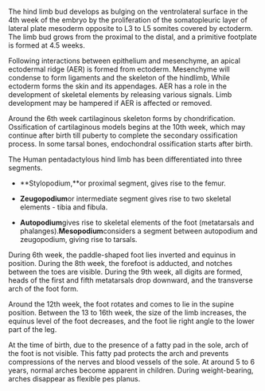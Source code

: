 The hind limb bud develops as bulging on the ventrolateral surface in the 4th week of the embryo by the proliferation of the somatopleuric layer of lateral plate mesoderm opposite to L3 to L5 somites covered by ectoderm. The limb bud grows from the proximal to the distal, and a primitive footplate is formed at 4.5 weeks.

Following interactions between epithelium and mesenchyme, an apical ectodermal ridge (AER) is formed from ectoderm. Mesenchyme will condense to form ligaments and the skeleton of the hindlimb, While ectoderm forms the skin and its appendages. AER has a role in the development of skeletal elements by releasing various signals. Limb development may be hampered if AER is affected or removed.

Around the 6th week cartilaginous skeleton forms by chondrification. Ossification of cartilaginous models begins at the 10th week, which may continue after birth till puberty to complete the secondary ossification process. In some tarsal bones, endochondral ossification starts after birth.

The Human pentadactylous hind limb has been differentiated into three segments.

- **Stylopodium,**or proximal segment, gives rise to the femur.

- **Zeugopodium**or intermediate segment gives rise to two skeletal elements - tibia and fibula.

- **Autopodium**gives rise to skeletal elements of the foot (metatarsals and phalanges).**Mesopodium**considers a segment between autopodium and zeugopodium, giving rise to tarsals.

During 6th week, the paddle-shaped foot lies inverted and equinus in position. During the 8th week, the forefoot is adducted, and notches between the toes are visible. During the 9th week, all digits are formed, heads of the first and fifth metatarsals drop downward, and the transverse arch of the foot form.

Around the 12th week, the foot rotates and comes to lie in the supine position. Between the 13 to 16th week, the size of the limb increases, the equinus level of the foot decreases, and the foot lie right angle to the lower part of the leg.

At the time of birth, due to the presence of a fatty pad in the sole, arch of the foot is not visible. This fatty pad protects the arch and prevents compressions of the nerves and blood vessels of the sole. At around 5 to 6 years, normal arches become apparent in children. During weight-bearing, arches disappear as flexible pes planus.
